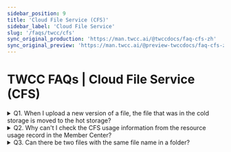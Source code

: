 ```yaml
---
sidebar_position: 9
title: 'Cloud File Service (CFS)'
sidebar_label: 'Cloud File Service'
slug: '/faqs/twcc/cfs'
sync_original_production: 'https://man.twcc.ai/@twccdocs/faq-cfs-zh' 
sync_original_preview: 'https://man.twcc.ai/@preview-twccdocs/faq-cfs-zh'
---
```


# TWCC FAQs | Cloud File Service (CFS)

<details>

<summary> Q1. When I upload a new version of a file, the file that was in the cold storage is moved to the hot storage?</summary>

File version management function, after uploading a new version, the original file will become the old version and placed in the original storage area without being moved. The latest version of the file is displayed in the folder file list. Older versions can be viewed by clicking on the **version history** in the directory to the right of the file.

</details>

<details>

<summary> Q2. Why can't I check the CFS usage information from the resource usage record in the Member Center?</summary>

CFS usage is only available to the administrator or creator. If your account is a user, you will not be able to view resource usage. You can ask the project's administrator to help you with queries or increase your permissions.

</details>

<details>

<summary> Q3. Can there be two files with the same file name in a folder?</summary>

This happens because the upload of the previous file is not yet complete, i.e. a file with the same file name has already been uploaded. Therefore, files that have not been uploaded have no version information, and files that have been re-uploaded are considered new. We recommend that when uploading a new version of a file from the web, make sure the file is already in the list before uploading. If you use the API, do not continuously upload files with the same file name to the same folder.

</details>
